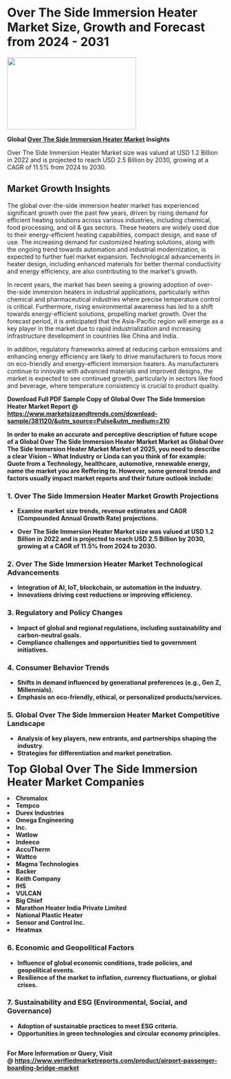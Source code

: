 <H1>Over The Side Immersion Heater Market Size, Growth and Forecast from 2024 - 2031</H1><img class="aligncenter size-medium wp-image-584254" src="https://thirdeyenews.in/wp-content/uploads/2024/09/Global-Market-Research-300x168.jpeg" alt="" width="300" height="168" /><p><strong>Global&nbsp;<a href="https://www.marketsizeandtrends.com/download-sample/381120/&amp;utm_source=Pulse&amp;utm_medium=210">Over The Side Immersion Heater Market</a> Insights</strong></p><p>Over The Side Immersion Heater Market size was valued at USD 1.2 Billion in 2022 and is projected to reach USD 2.5 Billion by 2030, growing at a CAGR of 11.5% from 2024 to 2030.</p><p><h2>Market Growth Insights</h2> <p>The global over-the-side immersion heater market has experienced significant growth over the past few years, driven by rising demand for efficient heating solutions across various industries, including chemical, food processing, and oil & gas sectors. These heaters are widely used due to their energy-efficient heating capabilities, compact design, and ease of use. The increasing demand for customized heating solutions, along with the ongoing trend towards automation and industrial modernization, is expected to further fuel market expansion. Technological advancements in heater design, including enhanced materials for better thermal conductivity and energy efficiency, are also contributing to the market's growth.</p> <p><strong></strong></p> <p>In recent years, the market has been seeing a growing adoption of over-the-side immersion heaters in industrial applications, particularly within chemical and pharmaceutical industries where precise temperature control is critical. Furthermore, rising environmental awareness has led to a shift towards energy-efficient solutions, propelling market growth. Over the forecast period, it is anticipated that the Asia-Pacific region will emerge as a key player in the market due to rapid industrialization and increasing infrastructure development in countries like China and India.</p> <p>In addition, regulatory frameworks aimed at reducing carbon emissions and enhancing energy efficiency are likely to drive manufacturers to focus more on eco-friendly and energy-efficient immersion heaters. As manufacturers continue to innovate with advanced materials and improved designs, the market is expected to see continued growth, particularly in sectors like food and beverage, where temperature consistency is crucial to product quality.</p> <p><strong></p><p><span class=""><strong>Download Full PDF Sample Copy of Global Over The Side Immersion Heater Market Report</strong> @ <a href="https://www.marketsizeandtrends.com/download-sample/381120/&amp;utm_source=Pulse&amp;utm_medium=210" target="_blank">https://www.marketsizeandtrends.com/download-sample/381120/&amp;utm_source=Pulse&amp;utm_medium=210</a></span></p><p>In order to make an accurate and perceptive description of future scope of a Global&nbsp;Over The Side Immersion Heater Market Market as Global&nbsp;Over The Side Immersion Heater Market Market of 2025, you need to describe a clear Vision &ndash; What Industry or Linda can you think of for example: Quote from a Technology, healthcare, automotive, renewable energy, name the market you are Reffering to. However, some general trends and factors usually impact market reports and their future outlook include:</p><h3>1.&nbsp;<strong>Over The Side Immersion Heater Market Growth Projections</strong></h3><ul><li>Examine market size trends, revenue estimates and CAGR (Compounded Annual Growth Rate) projections.</li><li><p>Over The Side Immersion Heater Market size was valued at USD 1.2 Billion in 2022 and is projected to reach USD 2.5 Billion by 2030, growing at a CAGR of 11.5% from 2024 to 2030.</p></li></ul><h3>2.&nbsp;<strong>Over The Side Immersion Heater Market Technological Advancements</strong></h3><ul><li>Integration of AI, IoT, blockchain, or automation in the industry.</li><li>Innovations driving cost reductions or improving efficiency.</li></ul><h3>3.&nbsp;<strong>Regulatory and Policy Changes</strong></h3><ul><li>Impact of global and regional regulations, including sustainability and carbon-neutral goals.</li><li>Compliance challenges and opportunities tied to government initiatives.</li></ul><h3>4.&nbsp;<strong>Consumer Behavior Trends</strong></h3><ul><li>Shifts in demand influenced by generational preferences (e.g., Gen Z, Millennials).</li><li>Emphasis on eco-friendly, ethical, or personalized products/services.</li></ul><h3>5.&nbsp;<strong>Global Over The Side Immersion Heater Market Competitive Landscape</strong></h3><ul><li>Analysis of key players, new entrants, and partnerships shaping the industry.</li><li>Strategies for differentiation and market penetration.</li></ul><p data-pm-slice="1 1 []"><span style="color: inherit; font-family: inherit; font-size: 25px;">Top Global Over The Side Immersion Heater Market Companies</span></p><div class="" data-test-id=""><p><li>Chromalox</li><li> Tempco</li><li> Durex Industries</li><li> Omega Engineering</li><li> Inc.</li><li> Watlow</li><li> Indeeco</li><li> AccuTherm</li><li> Wattco</li><li> Magma Technologies</li><li> Backer</li><li> Keith Company</li><li> IHS</li><li> VULCAN</li><li> Big Chief</li><li> Marathon Heater India Private Limited</li><li> National Plastic Heater</li><li> Sensor and Control Inc.</li><li> Heatmax</li></p></div><h3>6.&nbsp;<strong>Economic and Geopolitical Factors</strong></h3><ul><li>Influence of global economic conditions, trade policies, and geopolitical events.</li><li>Resilience of the market to inflation, currency fluctuations, or global crises.</li></ul><h3>7.&nbsp;<strong>Sustainability and ESG (Environmental, Social, and Governance)</strong></h3><ul><li>Adoption of sustainable practices to meet ESG criteria.</li><li>Opportunities in green technologies and circular economy principles.</li></ul><h2><strong style="font-size: 14px;">For More Information or Query, Visit @&nbsp;</strong><a style="background-color: #ffffff; font-size: 14px;" href="https://www.marketsizeandtrends.com/report/over-the-side-immersion-heater-market/" target="_blank">https://www.verifiedmarketreports.com/product/airport-passenger-boarding-bridge-market</a></h2>
